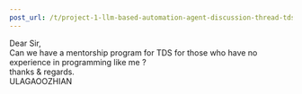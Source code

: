 ```yaml
---
post_url: /t/project-1-llm-based-automation-agent-discussion-thread-tds-jan-2025/164277/55
---
```

Dear Sir,  
Can we have a mentorship program for TDS for those who have no experience in programming like me ?  
thanks & regards.  
ULAGAOOZHIAN